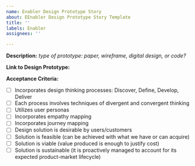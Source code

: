 ```yaml
---
name: Enabler Design Prototype Story
about: EEnabler Design Prototype Story Template
title: ''
labels: Enabler
assignees: ''

---
```


**Description:** _type of prototype: paper, wireframe, digital design, or code?_

**Link to Design Prototype:** 

**Acceptance Criteria:**
- [ ] Incorporates design thinking processes: Discover, Define, Develop, Deliver
- [ ] Each process involves techniques of divergent and convergent thinking
- [ ] Utilizes user personas
- [ ] Incorporates empathy mapping
- [ ] Incorporates journey mapping
- [ ] Design solution is desirable by users/customers
- [ ] Solution is feasible (can be achieved with what we have or can acquire)
- [ ] Solution is viable (value produced is enough to justify cost)
- [ ] Solution is sustainable (it is proactively managed to account for its expected product-market lifecycle)
